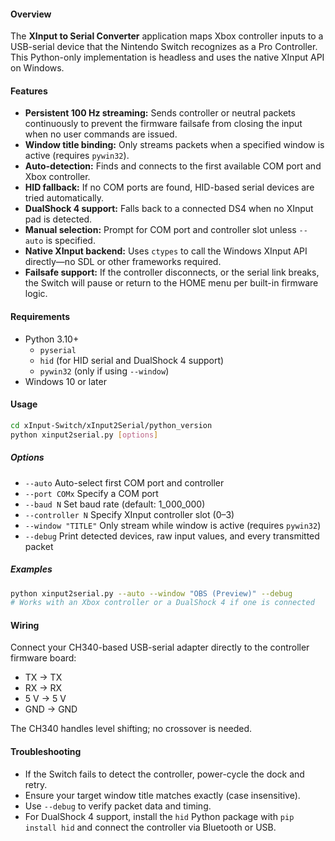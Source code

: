 #### Overview

The **XInput to Serial Converter** application maps Xbox controller inputs 
to a USB-serial device that the Nintendo Switch recognizes as a Pro Controller. 
This Python-only implementation is headless and uses the native XInput API on Windows.

#### Features

- **Persistent 100 Hz streaming:** Sends controller or neutral packets continuously 
  to prevent the firmware failsafe from closing the input when no user commands are issued.  
- **Window title binding:** Only streams packets when a specified window is active (requires `pywin32`).  
- **Auto-detection:** Finds and connects to the first available COM port and Xbox controller.
- **HID fallback:** If no COM ports are found, HID-based serial devices are tried automatically.
- **DualShock 4 support:** Falls back to a connected DS4 when no XInput pad is detected.
- **Manual selection:** Prompt for COM port and controller slot unless `--auto` is specified.
- **Native XInput backend:** Uses `ctypes` to call the Windows XInput API directly—no SDL or other frameworks required.  
- **Failsafe support:** If the controller disconnects, or the serial link breaks, the Switch will pause or return to the HOME menu per built-in firmware logic.

#### Requirements

- Python 3.10+
  - `pyserial`
  - `hid` (for HID serial and DualShock 4 support)
  - `pywin32` (only if using `--window`)
- Windows 10 or later

#### Usage

```bash
cd xInput-Switch/xInput2Serial/python_version
python xinput2serial.py [options]
```

##### Options

- `--auto`                 Auto-select first COM port and controller  
- `--port COMx`            Specify a COM port  
- `--baud N`               Set baud rate (default: 1_000_000)  
- `--controller N`         Specify XInput controller slot (0–3)  
- `--window "TITLE"`       Only stream while window is active (requires `pywin32`)  
- `--debug`                Print detected devices, raw input values, and every transmitted packet  

##### Examples

```bash
python xinput2serial.py --auto --window "OBS (Preview)" --debug
# Works with an Xbox controller or a DualShock 4 if one is connected
```

#### Wiring

Connect your CH340-based USB-serial adapter directly to the controller firmware board:

- TX → TX  
- RX → RX  
- 5 V → 5 V  
- GND → GND  

The CH340 handles level shifting; no crossover is needed.

#### Troubleshooting

- If the Switch fails to detect the controller, power-cycle the dock and retry.
- Ensure your target window title matches exactly (case insensitive).
- Use `--debug` to verify packet data and timing.
- For DualShock 4 support, install the `hid` Python package with `pip install hid`
  and connect the controller via Bluetooth or USB.
